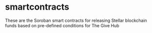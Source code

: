# smartcontracts
These are the Soroban smart contracts for releasing Stellar blockchain funds based on pre-defined conditions for The Give Hub
